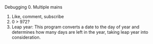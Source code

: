 Debugging
0. Multiple mains
1. Like, comment, subscribe
2. 0 > 972?
3. Leap year: This program converts a date to the day of year and determines how many days are left in the year, taking leap year into consideration.

